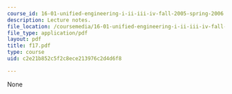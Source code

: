 ```yaml
---
course_id: 16-01-unified-engineering-i-ii-iii-iv-fall-2005-spring-2006
description: Lecture notes.
file_location: /coursemedia/16-01-unified-engineering-i-ii-iii-iv-fall-2005-spring-2006/c2e21b852c5f2c8ece213976c2d4d6f8_f17.pdf
file_type: application/pdf
layout: pdf
title: f17.pdf
type: course
uid: c2e21b852c5f2c8ece213976c2d4d6f8

---
```

None